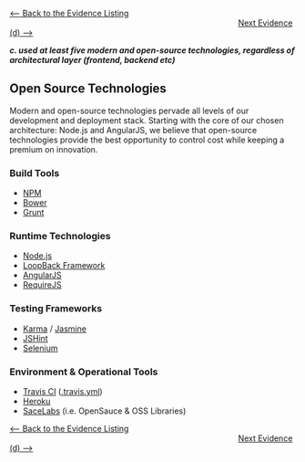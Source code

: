 [<-- Back to the Evidence Listing](https://github.com/itgfirm/safe-food/edit/master/Evidence)  &nbsp;&nbsp;&nbsp;&nbsp;&nbsp;&nbsp;&nbsp;&nbsp;&nbsp;&nbsp;&nbsp;&nbsp;&nbsp;&nbsp;&nbsp;&nbsp;&nbsp;&nbsp;&nbsp;&nbsp;&nbsp;&nbsp;&nbsp;&nbsp;&nbsp;&nbsp;&nbsp;&nbsp;&nbsp;&nbsp;&nbsp;&nbsp;&nbsp;&nbsp;&nbsp;&nbsp;&nbsp;&nbsp;&nbsp;&nbsp;&nbsp;&nbsp;&nbsp;&nbsp;&nbsp;&nbsp;&nbsp;&nbsp;&nbsp;&nbsp;&nbsp;&nbsp;&nbsp;&nbsp;&nbsp;&nbsp;&nbsp;&nbsp;&nbsp;&nbsp;&nbsp;&nbsp;&nbsp;&nbsp;&nbsp;&nbsp;&nbsp;&nbsp;&nbsp;&nbsp;&nbsp;&nbsp;&nbsp;&nbsp;&nbsp;&nbsp;&nbsp;&nbsp;&nbsp;&nbsp;&nbsp;&nbsp;&nbsp;&nbsp;&nbsp;&nbsp;&nbsp;&nbsp;&nbsp;&nbsp;&nbsp;&nbsp;&nbsp;&nbsp;&nbsp;&nbsp;&nbsp;&nbsp;&nbsp;&nbsp;&nbsp;&nbsp;[Next Evidence (d) -->](https://github.com/itgfirm/safe-food/edit/master/Evidence/d)

***c. used at least five modern and open-source technologies, regardless of architectural layer (frontend, backend etc)***

## Open Source Technologies
Modern and open-source technologies pervade all levels of our development and deployment stack.  Starting with the core of our chosen architecture: Node.js and AngularJS, we believe that open-source technologies provide the best opportunity to control cost while keeping a premium on innovation.

### Build Tools
- [NPM](https://github.com/itgfirm/safe-food/blob/master/package.json)
- [Bower](https://github.com/itgfirm/safe-food/blob/master/bower.json)
- [Grunt](https://github.com/itgfirm/safe-food/blob/master/Gruntfile.js)

### Runtime Technologies
- [Node.js]()
- [LoopBack Framework](https://github.com/itgfirm/safe-food/blob/master/server/server.js)
- [AngularJS](https://github.com/itgfirm/safe-food/blob/master/client/scripts/app.js)
- [RequireJS](https://github.com/itgfirm/safe-food/blob/master/client/index.html)

### Testing Frameworks
- [Karma](https://github.com/itgfirm/safe-food/blob/master/client/test/karma.conf.js) / [Jasmine](https://github.com/itgfirm/safe-food/blob/master/client/test/karma.conf.js)
- [JSHint](https://github.com/itgfirm/safe-food/blob/master/.jshintrc)
- [Selenium](https://github.com/itgfirm/safe-food/tree/master/test/selenium)

### Environment & Operational Tools
- [Travis CI](https://travis-ci.org/itgfirm/safe-food/builds) ([.travis.yml](https://github.com/itgfirm/safe-food/blob/master/.travis.yml))
- [Heroku](http://safe-food.herokuapp.com)
- [SaceLabs](https://saucelabs.com/u/itg-gsa-bpa) (i.e. OpenSauce & OSS Libraries)

[<-- Back to the Evidence Listing](https://github.com/itgfirm/safe-food/edit/master/Evidence)  &nbsp;&nbsp;&nbsp;&nbsp;&nbsp;&nbsp;&nbsp;&nbsp;&nbsp;&nbsp;&nbsp;&nbsp;&nbsp;&nbsp;&nbsp;&nbsp;&nbsp;&nbsp;&nbsp;&nbsp;&nbsp;&nbsp;&nbsp;&nbsp;&nbsp;&nbsp;&nbsp;&nbsp;&nbsp;&nbsp;&nbsp;&nbsp;&nbsp;&nbsp;&nbsp;&nbsp;&nbsp;&nbsp;&nbsp;&nbsp;&nbsp;&nbsp;&nbsp;&nbsp;&nbsp;&nbsp;&nbsp;&nbsp;&nbsp;&nbsp;&nbsp;&nbsp;&nbsp;&nbsp;&nbsp;&nbsp;&nbsp;&nbsp;&nbsp;&nbsp;&nbsp;&nbsp;&nbsp;&nbsp;&nbsp;&nbsp;&nbsp;&nbsp;&nbsp;&nbsp;&nbsp;&nbsp;&nbsp;&nbsp;&nbsp;&nbsp;&nbsp;&nbsp;&nbsp;&nbsp;&nbsp;&nbsp;&nbsp;&nbsp;&nbsp;&nbsp;&nbsp;&nbsp;&nbsp;&nbsp;&nbsp;&nbsp;&nbsp;&nbsp;&nbsp;&nbsp;&nbsp;&nbsp;&nbsp;&nbsp;&nbsp;&nbsp;[Next Evidence (d) -->](https://github.com/itgfirm/safe-food/edit/master/Evidence/d)